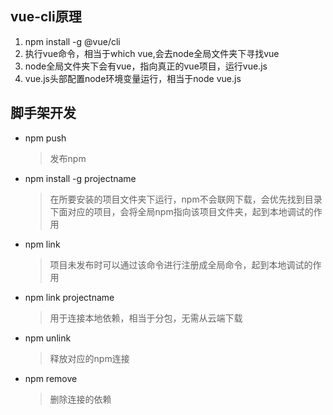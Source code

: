 


## vue-cli原理
1. npm install -g @vue/cli
1. 执行vue命令，相当于which vue,会去node全局文件夹下寻找vue
1. node全局文件夹下会有vue，指向真正的vue项目，运行vue.js
1. vue.js头部配置node环境变量运行，相当于node vue.js

## 脚手架开发
- npm push 
  > 发布npm
- npm install -g projectname
  > 在所要安装的项目文件夹下运行，npm不会联网下载，会优先找到目录下面对应的项目，会将全局npm指向该项目文件夹，起到本地调试的作用
- npm link
  > 项目未发布时可以通过该命令进行注册成全局命令，起到本地调试的作用
- npm link projectname
  > 用于连接本地依赖，相当于分包，无需从云端下载
- npm unlink
  > 释放对应的npm连接
- npm remove
  > 删除连接的依赖